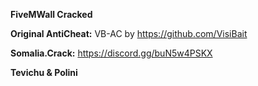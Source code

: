 **FiveMWall Cracked**

**Original AntiCheat:** VB-AC by https://github.com/VisiBait

**Somalia.Crack:** https://discord.gg/buN5w4PSKX

**Tevichu & Polini**
